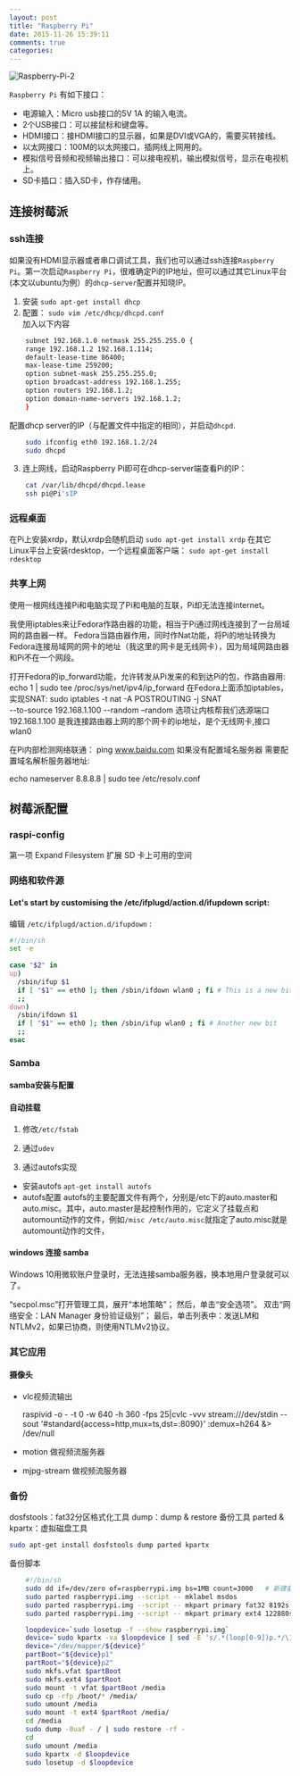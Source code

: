 ```yaml
---
layout: post
title: "Raspberry Pi"
date: 2015-11-26 15:39:11
comments: true
categories: 
---
```




![Raspberry-Pi-2](http://op9wke666.bkt.clouddn.com/Raspberry-Pi-2.jpeg-original)

`Raspberry Pi` 有如下接口：

* 电源输入：Micro usb接口的5V 1A 的输入电流。
* 2个USB接口：可以接鼠标和键盘等。
* HDMI接口：接HDMI接口的显示器，如果是DVI或VGA的，需要买转接线。
* 以太网接口：100M的以太网接口，插网线上网用的。
* 模拟信号音频和视频输出接口：可以接电视机，输出模拟信号，显示在电视机上。
* SD卡插口：插入SD卡，作存储用。

<!--more-->

## 连接树莓派

### ssh连接

如果没有HDMI显示器或者串口调试工具，我们也可以通过ssh连接`Raspberry Pi`。第一次启动`Raspberry Pi`，很难确定Pi的IP地址，但可以通过其它Linux平台(本文以ubuntu为例）的`dhcp-server`配置并知晓IP。

1. 安装
    `sudo apt-get install dhcp`
2. 配置：
    `sudo vim /etc/dhcp/dhcpd.conf`   
加入以下内容
```bash
    subnet 192.168.1.0 netmask 255.255.255.0 { 
    range 192.168.1.2 192.168.1.114; 
    default-lease-time 86400; 
    max-lease-time 259200; 
    option subnet-mask 255.255.255.0; 
    option broadcast-address 192.168.1.255; 
    option routers 192.168.1.2; 
    option domain-name-servers 192.168.1.2; 
    }
```
配置dhcp server的IP（与配置文件中指定的相同），并启动`dhcpd`.
``` bash
    sudo ifconfig eth0 192.168.1.2/24
    sudo dhcpd
```
3. 连上网线，启动Raspberry Pi即可在dhcp-server端查看Pi的IP：
```bash
    cat /var/lib/dhcpd/dhcpd.lease
    ssh pi@Pi'sIP
```
### 远程桌面
在Pi上安装xrdp，默认xrdp会随机启动
    `sudo apt-get install xrdp`
在其它Linux平台上安装rdesktop，一个远程桌面客户端：
    `sudo apt-get install rdesktop`

### 共享上网

使用一根网线连接Pi和电脑实现了Pi和电脑的互联，Pi却无法连接internet。

我使用iptables来让Fedora作路由器的功能，相当于Pi通过网线连接到了一台局域网的路由器一样。
 Fedora当路由器作用，同时作Nat功能，将Pi的地址转换为Fedora连接局域网的网卡的地址（我这里的网卡是无线网卡），因为局域网路由器和Pi不在一个网段。

打开Fedora的ip_forward功能，允许转发从Pi发来的和到达Pi的包，作路由器用:
echo 1 | sudo tee /proc/sys/net/ipv4/ip_forward
在Fedora上面添加iptables，实现SNAT:
sudo iptables -t nat -A POSTROUTING -j SNAT \
	--to-source 192.168.1.100 --random
–random 选项让内核帮我们选源端口
192.168.1.100 是我连接路由器上网的那个网卡的ip地址，是个无线网卡,接口wlan0

在Pi内部检测网络联通：
ping www.baidu.com
如果没有配置域名服务器 需要配置域名解析服务器地址:

echo nameserver 8.8.8.8 | sudo tee /etc/resolv.conf

## 树莓派配置

### raspi-config
第一项 Expand Filesystem 扩展 SD 卡上可用的空间
### 网络和软件源


#### Let's start by customising the /etc/ifplugd/action.d/ifupdown script:


编辑 `/etc/ifplugd/action.d/ifupdown` :
```bash
#!/bin/sh 
set -e 
  
case "$2" in 
up) 
  /sbin/ifup $1 
  if [ "$1" == eth0 ]; then /sbin/ifdown wlan0 ; fi # This is a new bit 
  ;; 
down) 
  /sbin/ifdown $1 
  if [ "$1" == eth0 ]; then /sbin/ifup wlan0 ; fi # Another new bit 
  ;; 
esac
```



### Samba
#### samba安装与配置

#### 自动挂载

1. 修改`/etc/fstab`
    
2. 通过`udev`
3. 通过autofs实现
* 安装autofs
    `apt-get install autofs`
* autofs配置
    autofs的主要配置文件有两个，分别是/etc下的auto.master和auto.misc。其中，auto.master是起控制作用的，它定义了挂载点和automount动作的文件，例如`/misc /etc/auto.misc`就指定了auto.misc就是automount动作的文件，

#### windows 连接 samba
Windows 10用微软账户登录时，无法连接samba服务器，换本地用户登录就可以了。

“secpol.msc”打开管理工具，展开“本地策略”；
    然后，单击“安全选项”。 双击“网络安全：LAN Manager 身份验证级别”；
    最后，单击列表中：发送LM和NTLMv2，如果已协商，则使用NTLMv2协议。

### 其它应用
#### 摄像头
* vlc视频流输出
    
    raspivid -o - -t 0 -w 640 -h 360 -fps 25|cvlc -vvv stream:///dev/stdin --sout '#standard{access=http,mux=ts,dst=:8090}' :demux=h264 &> /dev/null 
    
* motion 做视频流服务器[](http://www.freebuf.com/news/special/61378.html)
* mjpg-stream 做视频流服务器[](http://blog.csdn.net/blueslime/article/details/12429411) 
    
### 备份

dosfstools：fat32分区格式化工具
dump：dump & restore 备份工具
parted & kpartx：虚拟磁盘工具

```bash
sudo apt-get install dosfstools dump parted kpartx
```

备份脚本

```bash
    #!/bin/sh
    sudo dd if=/dev/zero of=raspberrypi.img bs=1MB count=3000   # 新建备份镜像
    sudo parted raspberrypi.img --script -- mklabel msdos
    sudo parted raspberrypi.img --script -- mkpart primary fat32 8192s 122879s
    sudo parted raspberrypi.img --script -- mkpart primary ext4 122880s -1

    loopdevice=`sudo losetup -f --show raspberrypi.img`
    device=`sudo kpartx -va $loopdevice | sed -E 's/.*(loop[0-9])p.*/\1/g' | head -1`
    device="/dev/mapper/${device}"
    partBoot="${device}p1"
    partRoot="${device}p2"
    sudo mkfs.vfat $partBoot
    sudo mkfs.ext4 $partRoot
    sudo mount -t vfat $partBoot /media
    sudo cp -rfp /boot/* /media/
    sudo umount /media
    sudo mount -t ext4 $partRoot /media/
    cd /media
    sudo dump -0uaf - / | sudo restore -rf -
    cd
    sudo umount /media
    sudo kpartx -d $loopdevice
    sudo losetup -d $loopdevice
```




    

    



